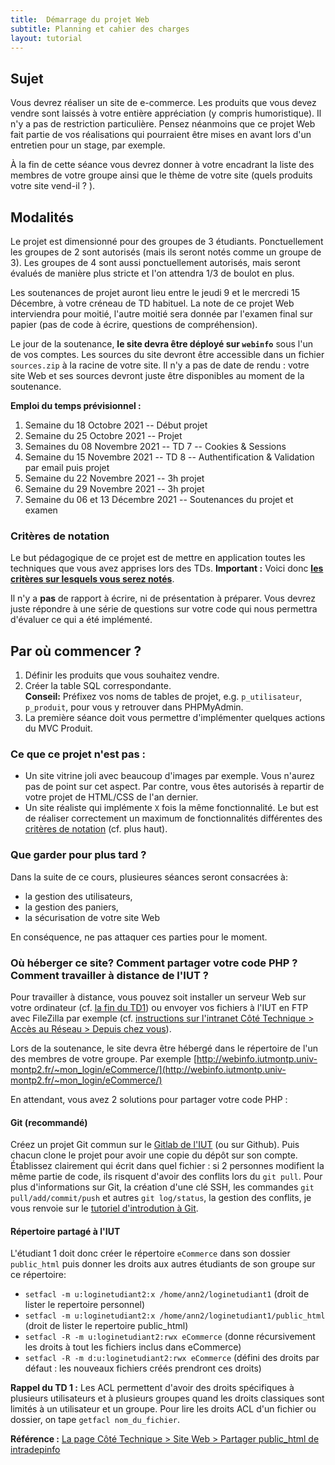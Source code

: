 ```yaml
---
title:  Démarrage du projet Web
subtitle: Planning et cahier des charges 
layout: tutorial
---
```


## Sujet

Vous devrez réaliser un site de e-commerce. Les produits que vous devez vendre
sont laissés à votre entière appréciation (y compris humoristique). Il n'y a pas
de restriction particulière.  Pensez néanmoins que ce projet Web fait partie de
vos réalisations qui pourraient être mises en avant lors d'un entretien pour un
stage, par exemple.

À la fin de cette séance vous devrez donner à votre encadrant la liste des
membres de votre groupe ainsi que le thème de votre site (quels produits votre
site vend-il ? ).

## Modalités

Le projet est dimensionné pour des groupes de 3 étudiants.  Ponctuellement les
groupes de 2 sont autorisés (mais ils seront notés comme un groupe de 3).  Les
groupes de 4 sont aussi ponctuellement autorisés, mais seront évalués de manière
plus stricte et l'on attendra 1/3 de boulot en plus.

Les soutenances de projet auront lieu entre le jeudi 9 et le mercredi 15
Décembre, à votre créneau de TD habituel.  La note de ce projet Web interviendra
pour moitié, l'autre moitié sera donnée par l'examen final sur papier (pas de
code à écrire, questions de compréhension).

Le jour de la soutenance, **le site devra être déployé sur `webinfo`** sous l'un
de vos comptes. Les sources du site devront être accessible dans un fichier
`sources.zip` à la racine de votre site. Il n'y a pas de date de rendu : votre
site Web et ses sources devront juste être disponibles au moment de la
soutenance.

**Emploi du temps prévisionnel :**

1. Semaine du 18 Octobre 2021 --  Début projet
1. Semaine du 25 Octobre 2021 -- Projet
1. Semaines du 08 Novembre 2021 --  TD 7 -- Cookies & Sessions
1. Semaine du 15 Novembre 2021 -- TD 8 -- Authentification & Validation par email
   puis projet
1. Semaine du 22 Novembre 2021 -- 3h projet
1. Semaine du 29 Novembre 2021 -- 3h projet
1. Semaine du 06 et 13 Décembre 2021 -- Soutenances du projet et examen


### Critères de notation

Le but pédagogique de ce projet est de mettre en application toutes les
techniques que vous avez apprises lors des TDs. **Important :** Voici donc
[**les critères sur lesquels vous serez
notés**](https://docs.google.com/spreadsheets/d/1oUd7fe0K8WZhI2TPRRvgZ2xPZf5H22CUvlpcXEMD3Ao/edit#gid=0).

Il n'y a **pas** de rapport à écrire, ni de présentation à préparer. Vous devrez
juste répondre à une série de questions sur votre code qui nous permettra
d'évaluer ce qui a été implémenté.

## Par où commencer ?

1. Définir les produits que vous souhaitez vendre.
1. Créer la table SQL correspondante.  
   **Conseil:** Préfixez vos noms de tables de projet, e.g. `p_utilisateur`,
   `p_produit`, pour vous y retrouver dans PHPMyAdmin.
1. La première séance doit vous permettre d'implémenter quelques actions du MVC
   Produit.

### Ce que ce projet n'est pas :

* Un site vitrine joli avec beaucoup d'images par exemple. Vous n'aurez pas de
  point sur cet aspect. Par contre, vous êtes autorisés à repartir de votre
  projet de HTML/CSS de l'an dernier.
* Un site réaliste qui implémente `X` fois la même fonctionnalité. Le but est de
  réaliser correctement un maximum de fonctionnalités différentes des [critères
  de notation](https://docs.google.com/spreadsheets/d/1oUd7fe0K8WZhI2TPRRvgZ2xPZf5H22CUvlpcXEMD3Ao/edit#gid=0) (cf. plus haut).

### Que garder pour plus tard ?

Dans la suite de ce cours, plusieures séances seront consacrées à: 

* la gestion des utilisateurs,
* la gestion des paniers, 
* la sécurisation de votre site Web

En conséquence, ne pas attaquer ces parties pour le moment. 

### Où héberger ce site? Comment partager votre code PHP ? Comment travailler à distance de l'IUT ?

Pour travailler à distance, vous pouvez soit installer un serveur Web sur votre
ordinateur (cf. [la fin du
TD1](http://127.0.0.1:4000/ProgWeb-CoteServeur/tutorials/tutorial1.html#installez-un-serveur-apache-chez-vous))
ou envoyer vos fichiers à l'IUT en FTP avec FileZilla par exemple
(cf. [instructions sur l'intranet Côté Technique > Accès au Réseau > Depuis chez
vous](https://iutdepinfo.iutmontp.univ-montp2.fr/index.php/cote-technique/acces-au-reseau/depuis-chez-vous)).

Lors de la soutenance, le site devra être hébergé dans le répertoire de l'un des
membres de votre groupe.  Par exemple
[http://webinfo.iutmontp.univ-montp2.fr/~mon_login/eCommerce/](http://webinfo.iutmontp.univ-montp2.fr/~mon_login/eCommerce/)

En attendant, vous avez 2 solutions pour partager votre code PHP :

#### Git (recommandé)

Créez un projet Git commun sur le [Gitlab de
l'IUT](https://gitlabinfo.iutmontp.univ-montp2.fr) (ou sur Github). Puis chacun
clone le projet pour avoir une copie du dépôt sur son compte. Établissez
clairement qui écrit dans quel fichier : si 2 personnes modifient la même partie
de code, ils risquent d'avoir des conflits lors du `git pull`. Pour plus
d'informations sur Git, la création d'une clé SSH, les commandes `git
pull/add/commit/push` et autres `git log/status`, la gestion des conflits, je
vous renvoie sur le [tutoriel d'introdution à
Git](https://gitlabinfo.iutmontp.univ-montp2.fr/valicov/tutoGit1ereAnnee/blob/master/README.md).

#### Répertoire partagé à l'IUT

L'étudiant 1 doit donc créer le répertoire `eCommerce` dans son dossier `public_html`
puis donner les droits aux autres étudiants de son groupe sur ce répertoire:

* `setfacl -m u:loginetudiant2:x /home/ann2/loginetudiant1` (droit de
     lister le repertoire personnel)
* `setfacl -m u:loginetudiant2:x /home/ann2/loginetudiant1/public_html` (droit de
     lister le repertoire public_html)
* `setfacl -R -m u:loginetudiant2:rwx eCommerce` (donne récursivement les droits
à tout les fichiers inclus dans eCommerce)
* `setfacl -R -m d:u:loginetudiant2:rwx eCommerce` (défini des droits par
défaut : les nouveaux fichiers créés prendront ces droits)

**Rappel du TD 1 :** Les ACL permettent d'avoir des droits spécifiques à
   plusieurs utilisateurs et à plusieurs groupes quand les droits classiques
   sont limités à un utilisateur et un groupe. Pour lire les droits ACL d'un
   fichier ou dossier, on tape `getfacl nom_du_fichier`.

**Référence :**
  [La page Côté Technique > Site Web > Partager public_html de intradepinfo](https://iutdepinfo.iutmontp.univ-montp2.fr/index.php/cote-technique/site-web/partager-publichtml)
